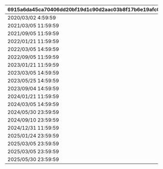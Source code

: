 |6915a6da45ca70406dd20bf19d1c90d2aac03b8f17b6e19afc07e623e1d76830|d15cf358723b203c2021bb103bbdc4ef75710faa3a922164438a96e38bdc9d35|11a171a574ae5cf92b93ec4769e8e13ccccf660328ae093f8a2951221aa65ebf|a106fdca7f7d92e093905a70ca7480e9d84199743ba11661e695537b4825a4c0|1b79b20829e208a772cb378d3f23c043f46a164ac3811f7323d635ee77f2bb43|
| --- | --- | --- | --- | --- |
|2020/03/02 4:59:59|27001|28|2020/02/15 15:00:00|27001|
|2021/03/05 11:59:59|27001|33|2021/02/15 23:00:00|27002|
|2021/09/05 11:59:59|27001|42|2021/08/15 15:00:00|27003|
|2022/01/21 11:59:59|27001|43|2021/12/31 12:00:00|27004|
|2022/03/05 14:59:59|27005|44|2022/02/15 15:00:00|27005|
|2022/09/05 11:59:59|27001|55|2022/08/15 15:00:00|27006|
|2023/01/21 11:59:59|27001|81|2022/12/31 12:00:00|27007|
|2023/03/05 14:59:59|27005|82|2023/02/15 15:00:00|27008|
|2023/05/25 14:59:59|27009|85|2023/04/30 12:00:00|27009|
|2023/09/04 14:59:59|27001|113|2023/08/15 15:00:00|27010|
|2024/01/21 11:59:59|27012|115|2023/12/31 12:00:00|27012|
|2024/03/05 14:59:59|27005|118|2024/02/15 00:00:00|27013|
|2024/05/30 23:59:59|27012|119|2024/04/30 12:00:00|27014|
|2024/09/10 23:59:59|27012|127|2024/08/15 15:00:00|27015|
|2024/12/31 11:59:59|27012|138|2024/12/20 5:30:00|27016|
|2025/01/24 23:59:59|27012|140|2024/12/31 12:00:00|27017|
|2025/03/05 23:59:59|27018|153|2025/02/15 15:00:00|27018|
|2025/03/05 23:59:59|27012|154|2025/02/15 15:00:00|27019|
|2025/05/30 23:59:59|27012|169|2025/04/30 12:00:00|27020|